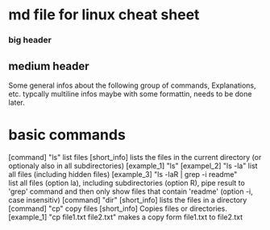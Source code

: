 # md file for linux cheat sheet
### big header
## medium header
Some general infos about the following group of commands, Explanations, etc. typcally multiline infos
maybe with some formattin, needs to be done later.
# basic commands
[command] "ls" list files
[short_info] lists the files in the current directory (or optionaly also in all subdirectories)
[example_1] "ls"
[exampel_2] "ls -la" list all files (including hidden files)
[example_3] "ls -laR | grep -i readme"   
list all files (option la), including subdirectories (option R), pipe result to 'grep' command and then only show files that contain 'readme' (option -i, case insensitiv)
[command] "dir"
[short_info] lists the files in a directory
[command] "cp" copy files
[short_info] Copies files or directories.
[example_1] "cp file1.txt file2.txt" makes a copy form file1.txt to file2.txt
